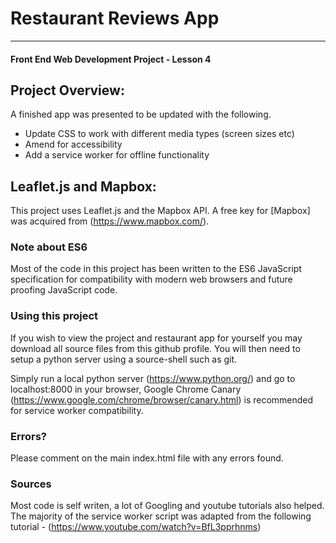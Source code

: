 # Restaurant Reviews App
---
#### Front End Web Development Project - Lesson 4

## Project Overview:

A finished app was presented to be updated with the following.
* Update CSS to work with different media types (screen sizes etc)
* Amend for accessibility
* Add a service worker for offline functionality

## Leaflet.js and Mapbox:
This project uses Leaflet.js and the Mapbox API. A free key for [Mapbox] was acquired from (https://www.mapbox.com/).

### Note about ES6

Most of the code in this project has been written to the ES6 JavaScript specification for compatibility with modern web browsers and future proofing JavaScript code.

### Using this project

If you wish to view the project and restaurant app for yourself you may
download all source files from this github profile. You will then need to setup a python server using a source-shell such as git.

Simply run a local python server (https://www.python.org/) and go to localhost:8000 in your browser, Google Chrome Canary (https://www.google.com/chrome/browser/canary.html) is recommended for service worker compatibility.


### Errors?

Please comment on the main index.html file with any errors found.

### Sources

Most code is self writen, a lot of Googling and youtube tutorials also helped. The majority of the service worker script was adapted from the following tutorial - (https://www.youtube.com/watch?v=BfL3pprhnms)
